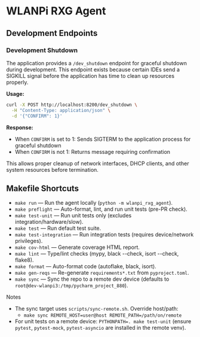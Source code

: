 # WLANPi RXG Agent

## Development Endpoints

### Development Shutdown

The application provides a `/dev_shutdown` endpoint for graceful shutdown during development. This endpoint exists because certain IDEs send a SIGKILL signal before the application has time to clean up resources properly.

**Usage:**
```bash
curl -X POST http://localhost:8200/dev_shutdown \
  -H "Content-Type: application/json" \
  -d '{"CONFIRM": 1}'
```

**Response:**
- When `CONFIRM` is set to 1: Sends SIGTERM to the application process for graceful shutdown
- When `CONFIRM` is not 1: Returns message requiring confirmation

This allows proper cleanup of network interfaces, DHCP clients, and other system resources before termination.

## Makefile Shortcuts

- `make run` — Run the agent locally (`python -m wlanpi_rxg_agent`).
- `make preflight` — Auto-format, lint, and run unit tests (pre-PR check).
- `make test-unit` — Run unit tests only (excludes integration/hardware/slow).
- `make test` — Run default test suite.
- `make test-integration` — Run integration tests (requires device/network privileges).
- `make cov-html` — Generate coverage HTML report.
- `make lint` — Type/lint checks (mypy, black --check, isort --check, flake8).
- `make format` — Auto-format code (autoflake, black, isort).
- `make gen-reqs` — Re-generate `requirements*.txt` from `pyproject.toml`.
- `make sync` — Sync the repo to a remote dev device (defaults to `root@dev-wlanpi3:/tmp/pycharm_project_880`).

Notes
- The sync target uses `scripts/sync-remote.sh`. Override host/path:
  - `make sync REMOTE_HOST=user@host REMOTE_PATH=/path/on/remote`
- For unit tests on a remote device: `PYTHONPATH=. make test-unit` (ensure `pytest`, `pytest-mock`, `pytest-asyncio` are installed in the remote venv).
